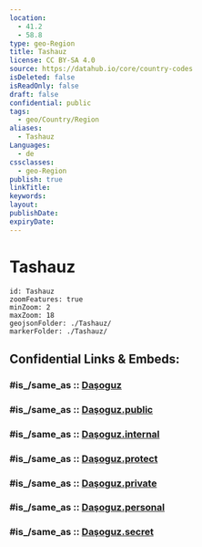 ```yaml
---
location:
  - 41.2
  - 58.8
type: geo-Region
title: Tashauz
license: CC BY-SA 4.0
source: https://datahub.io/core/country-codes
isDeleted: false
isReadOnly: false
draft: false
confidential: public
tags:
  - geo/Country/Region
aliases:
  - Tashauz
Languages:
  - de
cssclasses:
  - geo-Region
publish: true
linkTitle:
keywords:
layout:
publishDate:
expiryDate:
---
```


# Tashauz

```leaflet
id: Tashauz
zoomFeatures: true 
minZoom: 2 
maxZoom: 18
geojsonFolder: ./Tashauz/
markerFolder: ./Tashauz/
```


## Confidential Links & Embeds: 

### #is_/same_as :: [Daşoguz](/_Standards/Earth/Continent/Asia/Asia~Central/Turkmenistan/provinces~Turkmenistan/Daşoguz.md) 

### #is_/same_as :: [Daşoguz.public](/_public/Earth/Continent/Asia/Asia~Central/Turkmenistan/provinces~Turkmenistan/Daşoguz.public.md) 

### #is_/same_as :: [Daşoguz.internal](/_internal/Earth/Continent/Asia/Asia~Central/Turkmenistan/provinces~Turkmenistan/Daşoguz.internal.md) 

### #is_/same_as :: [Daşoguz.protect](/_protect/Earth/Continent/Asia/Asia~Central/Turkmenistan/provinces~Turkmenistan/Daşoguz.protect.md) 

### #is_/same_as :: [Daşoguz.private](/_private/Earth/Continent/Asia/Asia~Central/Turkmenistan/provinces~Turkmenistan/Daşoguz.private.md) 

### #is_/same_as :: [Daşoguz.personal](/_personal/Earth/Continent/Asia/Asia~Central/Turkmenistan/provinces~Turkmenistan/Daşoguz.personal.md) 

### #is_/same_as :: [Daşoguz.secret](/_secret/Earth/Continent/Asia/Asia~Central/Turkmenistan/provinces~Turkmenistan/Daşoguz.secret.md)

